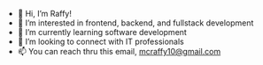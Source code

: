 - 👋 Hi, I’m Raffy!
- 👀 I’m interested in frontend, backend, and fullstack development
- 🌱 I’m currently learning software development
- 💞️ I’m looking to connect with IT professionals
- 📫 You can reach thru this email, mcraffy10@gmail.com

<!---
mcraffy10/mcraffy10 is a ✨ special ✨ repository because its `README.md` (this file) appears on your GitHub profile.
You can click the Preview link to take a look at your changes.
--->
